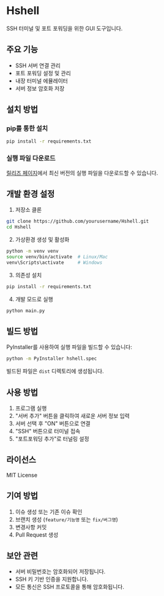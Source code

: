# Hshell

SSH 터미널 및 포트 포워딩을 위한 GUI 도구입니다.

## 주요 기능

- SSH 서버 연결 관리
- 포트 포워딩 설정 및 관리
- 내장 터미널 에뮬레이터
- 서버 정보 암호화 저장

## 설치 방법

### pip를 통한 설치

```bash
pip install -r requirements.txt
```

### 실행 파일 다운로드

[릴리즈 페이지](https://github.com/yourusername/Hshell/releases)에서 최신 버전의 실행 파일을 다운로드할 수 있습니다.

## 개발 환경 설정

1. 저장소 클론
```bash
git clone https://github.com/yourusername/Hshell.git
cd Hshell
```

2. 가상환경 생성 및 활성화
```bash
python -m venv venv
source venv/bin/activate  # Linux/Mac
venv\Scripts\activate     # Windows
```

3. 의존성 설치
```bash
pip install -r requirements.txt
```

4. 개발 모드로 실행
```bash
python main.py
```

## 빌드 방법

PyInstaller를 사용하여 실행 파일을 빌드할 수 있습니다:

```bash
python -m PyInstaller hshell.spec
```

빌드된 파일은 `dist` 디렉토리에 생성됩니다.

## 사용 방법

1. 프로그램 실행
2. "서버 추가" 버튼을 클릭하여 새로운 서버 정보 입력
3. 서버 선택 후 "ON" 버튼으로 연결
4. "SSH" 버튼으로 터미널 접속
5. "포트포워딩 추가"로 터널링 설정

## 라이선스

MIT License

## 기여 방법

1. 이슈 생성 또는 기존 이슈 확인
2. 브랜치 생성 (`feature/기능명` 또는 `fix/버그명`)
3. 변경사항 커밋
4. Pull Request 생성

## 보안 관련

- 서버 비밀번호는 암호화되어 저장됩니다.
- SSH 키 기반 인증을 지원합니다.
- 모든 통신은 SSH 프로토콜을 통해 암호화됩니다. 